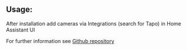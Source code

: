 ## Usage:

After installation add cameras via Integrations (search for Tapo) in Home Assistant UI

For further information see [Github repository](https://github.com/JurajNyiri/HomeAssistant-Tapo-Control/blob/master/README.md)
